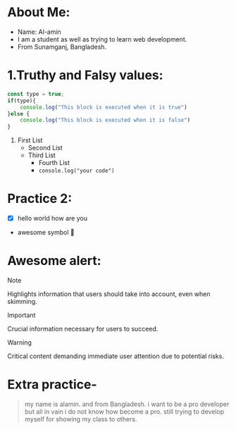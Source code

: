 # About Me: 
- Name: Al-amin
- I am a student as well as trying to learn web development.
- From Sunamganj, Bangladesh.

# 1.Truthy and Falsy values:

```js
const type = true;
if(type){
    console.log("This block is executed when it is true")
}else {
    console.log("This block is executed when it is false")
}


```




1. First List
    - Second List
    - Third List
        - Fourth List
        - `console.log("your code")`

# Practice 2:
 - [x] hello world how are you
 - awesome symbol :tada:

 # Awesome alert: 

 > [!NOTE]
 > Highlights information that users should take into account, even when skimming.

 > [!IMPORTANT]
 > Crucial information necessary for users to succeed.

 > [!WARNING]
 > Critical content demanding immediate user attention due to potential risks.

 # Extra practice-

 > my name is alamin. and from Bangladesh. i want to be a pro developer but all in vain i do not know how become a pro. still trying to develop myself for showing my class to others.